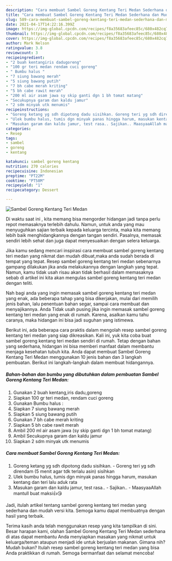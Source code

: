 ```yaml
---
description: "Cara membuat Sambel Goreng Kentang Teri Medan Sederhana dan Mudah Dibuat"
title: "Cara membuat Sambel Goreng Kentang Teri Medan Sederhana dan Mudah Dibuat"
slug: 589-cara-membuat-sambel-goreng-kentang-teri-medan-sederhana-dan-mudah-dibuat
date: 2021-04-17T14:22:16.399Z
image: https://img-global.cpcdn.com/recipes/f8a35683afeec85c/680x482cq70/sambel-goreng-kentang-teri-medan-foto-resep-utama.jpg
thumbnail: https://img-global.cpcdn.com/recipes/f8a35683afeec85c/680x482cq70/sambel-goreng-kentang-teri-medan-foto-resep-utama.jpg
cover: https://img-global.cpcdn.com/recipes/f8a35683afeec85c/680x482cq70/sambel-goreng-kentang-teri-medan-foto-resep-utama.jpg
author: Mark Nelson
ratingvalue: 3.8
reviewcount: 3
recipeingredient:
- "2 buah kentangiris dadugoreng"
- "100 gr teri medan rendam cuci goreng"
- " Bumbu halus "
- "7 siung bawang merah"
- "5 siung bawang putih"
- "7 bh cabe merah kriting"
- "5 bh cabe rawit merah"
- "200 ml air asam jawa sy skip ganti dgn 1 bh tomat matang"
- "Secukupnya garam dan kaldu jamur"
- "2 sdm minyak utk menumis"
recipeinstructions:
- "Goreng ketang yg sdh dipotong dadu sisihkan. Goreng teri yg sdh direndam (5 menit agar tdk terlalu asin) sisihkan"
- "Ulek bumbu halus, tumis dgn minyak panas hingga harum, masukan kentang dan teri lalu aduk rata"
- "Masukan garam dan kaldu jamur, test rasa.. Sajikan.. MaasyaaAllah mantull buat maksi👍😘"
categories:
- Resep
tags:
- sambel
- goreng
- kentang

katakunci: sambel goreng kentang 
nutrition: 270 calories
recipecuisine: Indonesian
preptime: "PT22M"
cooktime: "PT58M"
recipeyield: "1"
recipecategory: Dessert

---
```



![Sambel Goreng Kentang Teri Medan](https://img-global.cpcdn.com/recipes/f8a35683afeec85c/680x482cq70/sambel-goreng-kentang-teri-medan-foto-resep-utama.jpg)

Di waktu  saat ini , kita memang bisa mengorder hidangan jadi tanpa perlu repot memasaknya terlebih dahulu. Namun, untuk anda yang mau menyuguhkan sajian terbaik kepada keluarga tercinta, maka kita memang lebih baik menghidangkannya dengan tangan sendiri. Pasalnya, memasak sendiri lebih sehat dan juga dapat menyesuaikan dengan selera keluarga.

Jika kamu sedang mencari inspirasi cara membuat sambel goreng kentang teri medan yang nikmat dan mudah dibuat,maka anda sudah berada di tempat yang tepat. Resep sambel goreng kentang teri medan  sebenarnya gampang dilakukan jika anda melakukannya dengan langkah yang tepat. Namun, kamu tidak usah risau akan tidak berhasil dalam memasaknya 
sebab di artikel ini kita akan mengulas sambel goreng kentang teri medan dengan teliti.  



Nah bagi anda yang ingin memasak sambel goreng kentang teri medan yang enak, ada beberapa tahap yang bisa dikerjakan, mulai dari memilih jenis bahan, lalu penentuan bahan segar, sampai cara membuat dan menyajikannya. Anda Tidak usah pusing jika ingin memasak sambel goreng kentang teri medan yang enak di rumah. Karena, asalkan kamu  tahu caranya, maka hidangan ini bisa jadi suguhan yang istimewa.

Berikut ini, ada beberapa cara praktis  dalam mengolah resep sambel goreng kentang teri medan yang siap dikreasikan. Kali ini, yuk kita coba buat sambel goreng kentang teri medan sendiri di rumah. Tetap dengan bahan yang sederhana, hidangan ini bisa memberi manfaat dalam membantu menjaga kesehatan tubuh kita. Anda dapat membuat Sambel Goreng Kentang Teri Medan menggunakan 10 jenis bahan dan 3 langkah pembuatan. Berikut ini langkah-langkah dalam membuat hidangannya.

<!--inarticleads1-->

##### Bahan-bahan dan bumbu yang dibutuhkan dalam pembuatan Sambel Goreng Kentang Teri Medan:

1. Gunakan 2 buah kentang,iris dadu,goreng
1. Siapkan 100 gr teri medan, rendam cuci goreng
1. Gunakan  Bumbu halus :
1. Siapkan 7 siung bawang merah
1. Siapkan 5 siung bawang putih
1. Gunakan 7 bh cabe merah kriting
1. Siapkan 5 bh cabe rawit merah
1. Ambil 200 ml air asam jawa (sy skip ganti dgn 1 bh tomat matang)
1. Ambil Secukupnya garam dan kaldu jamur
1. Siapkan 2 sdm minyak utk menumis




<!--inarticleads2-->

##### Cara membuat Sambel Goreng Kentang Teri Medan:

1. Goreng ketang yg sdh dipotong dadu sisihkan. - Goreng teri yg sdh direndam (5 menit agar tdk terlalu asin) sisihkan
1. Ulek bumbu halus, tumis dgn minyak panas hingga harum, masukan kentang dan teri lalu aduk rata
1. Masukan garam dan kaldu jamur, test rasa.. - Sajikan.. - MaasyaaAllah mantull buat maksi👍😘




Jadi, itulah artikel tentang  sambel goreng kentang teri medan  yang sederhana dan mudah versi kita. Semoga kamu dapat membuatnya dengan hasil yang terbaik. 

Terima kasih anda telah menggunakan resep yang kita tampilkan di sini. Besar harapan kami, olahan  Sambel Goreng Kentang Teri Medan sederhana di atas dapat membantu Anda menyiapkan masakan yang nikmat untuk keluarga/teman ataupun menjadi ide untuk berjualan makanan. Gimana nih? Mudah bukan? Itulah resep sambel goreng kentang teri medan yang bisa Anda praktikkan di rumah. Semoga bermanfaat dan selamat mencoba!

